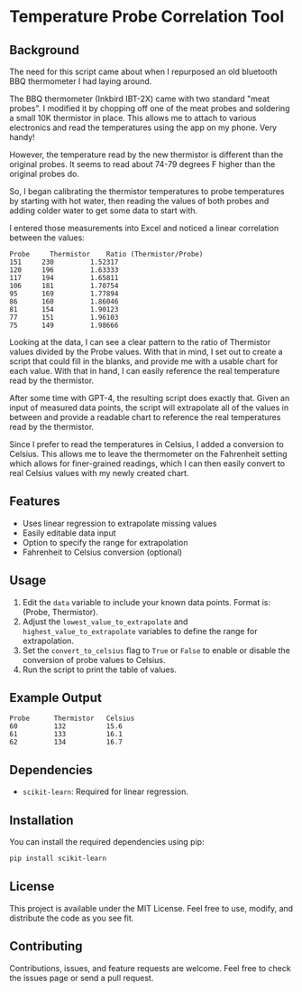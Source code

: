 # Temperature Probe Correlation Tool

## Background

The need for this script came about when I repurposed an old bluetooth BBQ thermometer I had laying around. 

The BBQ thermometer (Inkbird IBT-2X) came with two standard "meat probes". I modified it by chopping off one of the meat probes and soldering a small 10K thermistor in place. This allows me to attach to various electronics and read the temperatures using the app on my phone. Very handy!

However, the temperature read by the new thermistor is different than the original probes. It seems to read about 74-79 degrees F higher than the original probes do.

So, I began calibrating the thermistor temperatures to probe temperatures by starting with hot water, then reading the values of both probes and adding colder water to get some data to start with.

I entered those measurements into Excel and noticed a linear correlation between the values:

```
Probe	  Thermistor	Ratio (Thermistor/Probe)
151	    230	        1.52317
120	    196	        1.63333
117	    194	        1.65811
106	    181	        1.70754
95	    169	        1.77894
86	    160	        1.86046
81	    154	        1.90123
77	    151	        1.96103
75	    149         1.98666
```

Looking at the data, I can see a clear pattern to the ratio of Thermistor values divided by the Probe values. With that in mind, I set out to create a script that could fill in the blanks, and provide me with a usable chart for each value. With that in hand, I can easily reference the real temperature read by the thermistor.

After some time with GPT-4, the resulting script does exactly that. Given an input of measured data points, the script will extrapolate all of the values in between and provide a readable chart to reference the real temperatures read by the thermistor.

Since I prefer to read the temperatures in Celsius, I added a conversion to Celsius. This allows me to leave the thermometer on the Fahrenheit setting which allows for finer-grained readings, which I can then easily convert to real Celsius values with my newly created chart.

## Features

- Uses linear regression to extrapolate missing values
- Easily editable data input
- Option to specify the range for extrapolation
- Fahrenheit to Celsius conversion (optional)

## Usage

1. Edit the `data` variable to include your known data points. Format is: (Probe, Thermistor).
2. Adjust the `lowest_value_to_extrapolate` and `highest_value_to_extrapolate` variables to define the range for extrapolation.
3. Set the `convert_to_celsius` flag to `True` or `False` to enable or disable the conversion of probe values to Celsius.
4. Run the script to print the table of values.

## Example Output

```
Probe      Thermistor   Celsius   
60         132          15.6
61         133          16.1
62         134          16.7
```


## Dependencies

- `scikit-learn`: Required for linear regression.

## Installation

You can install the required dependencies using pip:

```bash
pip install scikit-learn
```

## License

This project is available under the MIT License. Feel free to use, modify, and distribute the code as you see fit.

## Contributing

Contributions, issues, and feature requests are welcome. Feel free to check the issues page or send a pull request.
